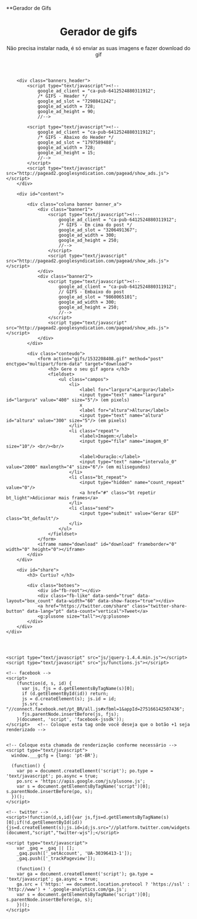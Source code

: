 
<html lang="en-US">
<head>
	<meta charset="UTF-8">
	**Gerador de Gifs
	<meta name="description" content="Crie seu gif online, sem precisar instalar nenhum programa">
		
</head>
<body>
	<div id="wrap">
		<header>
			<h1> Gerador de gifs</h1>
			<p> Não precisa instalar nada, é só enviar as suas imagens e fazer download do gif </p>
		</header>
		
		

		<div class="banners_header">
			<script type="text/javascript"><!--
				google_ad_client = "ca-pub-6412524880311912";
				/* GIFS - Header */
				google_ad_slot = "7298841242";
				google_ad_width = 728;
				google_ad_height = 90;
				//-->
				
			<script type="text/javascript"><!--
				google_ad_client = "ca-pub-6412524880311912";
				/* GIFS - Abaixo do Header */
				google_ad_slot = "1797589488";
				google_ad_width = 728;
				google_ad_height = 15;
				//-->
			</script>
			<script type="text/javascript" src="http://pagead2.googlesyndication.com/pagead/show_ads.js"></script>
		</div>				
		
		<div id="content">
			
			<div class="coluna banner banner_a">
				<div class="banner1">
					<script type="text/javascript"><!--
						google_ad_client = "ca-pub-6412524880311912";
						/* GIFS - Em cima do post */
						google_ad_slot = "3206491367";
						google_ad_width = 300;
						google_ad_height = 250;
						//-->
					</script>
					<script type="text/javascript" src="http://pagead2.googlesyndication.com/pagead/show_ads.js"></script>
				</div>
				<div class="banner2">
					<script type="text/javascript"><!--
						google_ad_client = "ca-pub-6412524880311912";
						// GIFS - Embaixo do post
						google_ad_slot = "9860065101";
						google_ad_width = 300;
						google_ad_height = 250;
						//-->
					</script>
					<script type="text/javascript" src="http://pagead2.googlesyndication.com/pagead/show_ads.js"></script>
				</div>
			</div>
			
			<div class="conteudo">
				<form action="gifs/1532208408.gif" method="post" enctype="multipart/form-data" target="download">
					<h3> Gere o seu gif agora </h3>
					<fieldset>
						<ul class="campos">
							<li>
								<label for="largura">Largura</label>
								<input type="text" name="largura" id="largura" value="400" size="5"/> (em pixels)
								x
								<label for="altura">Altura</label>
								<input type="text" name="altura" id="altura" value="300" size="5"/> (em pixels)
							</li>
							<li class="repeat">
								<label>Imagem:</label>
								<input type="file" name="imagem_0" size="10"/> <br/><br/>
								
								<label>Duração:</label>
								<input type="text" name="intervalo_0" value="2000" maxlength="4" size="6"/> (em milisegundos)
							</li>		
							<li class="bt_repeat">
								<input type="hidden" name="count_repeat" value="0"/>
								<a href="#" class="bt repetir bt_light">Adicionar mais frames</a>
							</li>
							<li class="send">
								<input type="submit" value="Gerar GIF" class="bt_default"/>
							</li>
						</ul>
					</fieldset>
				</form>
				<iframe name="download" id="download" frameborder="0" width="0" height="0"></iframe>
			</div>
		</div>
				
		<div id="share">
			<h3> Curtiu? </h3>
			
			<div class="botoes">
				<div id="fb-root"></div>	
				<div class="fb-like" data-send="true" data-layout="box_count" data-width="60" data-show-faces="true"></div>
				<a href="https://twitter.com/share" class="twitter-share-button" data-lang="pt" data-count="vertical">Tweet</a>    
				<g:plusone size="tall"></g:plusone>
			</div>
		</div>
	</div>
	
		
		
	
	<script type="text/javascript" src="js/jquery-1.4.4.min.js"></script>
	<script type="text/javascript" src="js/functions.js"></script>
	
	<!-- facebook -->
	<script>
		(function(d, s, id) {
		  var js, fjs = d.getElementsByTagName(s)[0];
		  if (d.getElementById(id)) return;
		  js = d.createElement(s); js.id = id;
		  js.src = "//connect.facebook.net/pt_BR/all.js#xfbml=1&appId=275166142507436";
		  fjs.parentNode.insertBefore(js, fjs);
		}(document, 'script', 'facebook-jssdk'));
	</script>	<!-- Coloque esta tag onde você deseja que o botão +1 seja renderizado -->


	<!-- Coloque esta chamada de renderização conforme necessário -->
	<script type="text/javascript">
	  window.___gcfg = {lang: 'pt-BR'};

	  (function() {
		var po = document.createElement('script'); po.type = 'text/javascript'; po.async = true;
		po.src = 'https://apis.google.com/js/plusone.js';
		var s = document.getElementsByTagName('script')[0]; s.parentNode.insertBefore(po, s);
	  })();
	</script>
	
	<!-- twitter -->
	<script>!function(d,s,id){var js,fjs=d.getElementsByTagName(s)[0];if(!d.getElementById(id)){js=d.createElement(s);js.id=id;js.src="//platform.twitter.com/widgets.js";fjs.parentNode.insertBefore(js,fjs);}}(document,"script","twitter-wjs");</script>
		
	<script type="text/javascript">
		var _gaq = _gaq || [];
		_gaq.push(['_setAccount', 'UA-30396413-1']);
		_gaq.push(['_trackPageview']);

		(function() {
		var ga = document.createElement('script'); ga.type = 'text/javascript'; ga.async = true;
		ga.src = ('https:' == document.location.protocol ? 'https://ssl' : 'http://www') + '.google-analytics.com/ga.js';
		var s = document.getElementsByTagName('script')[0]; s.parentNode.insertBefore(ga, s);
		})();
	</script>
</body>
</html>


